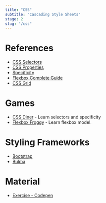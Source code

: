 ```yaml
---
title: "CSS"
subtitle: "Cascading Style Sheets"
stage: 2
slug: "/css"
---
```


# References

- [CSS Selectors](https://developer.mozilla.org/en-US/docs/Web/CSS/CSS_Selectors)
- [CSS Properties](http://web.simmons.edu/~grabiner/comm244/weekthree/css-basic-properties.html)
- [Specificity](https://developer.mozilla.org/en-US/docs/Web/CSS/Specificity)
- [Flexbox Complete Guide](https://css-tricks.com/snippets/css/a-guide-to-flexbox/)
- [CSS Grid](https://css-tricks.com/snippets/css/complete-guide-grid/)

# Games

- [CSS Diner](https://flukeout.github.io/) - Learn selectors and specificity
- [Flexbox Froggy](https://flexboxfroggy.com/) - Learn flexbox model.

# Styling Frameworks

- [Bootstrap](https://getbootstrap.com/)
- [Bulma](https://bulma.io)

# Material

- [Exercise - Codepen](https://codepen.io/BoyWithSilverWings/pen/VJrQgp)
